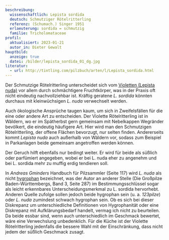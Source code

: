 ```yaml
---
beschreibung:
  wissenschaftlich: Lepista sordida
  deutsch: Schmutziger Rötelritterling
  referenz: (Schumach.) Singer 1951
  erlaeuterung: sordida = schmutzig
  familie: Tricholomataceae
profil:
  aktualisiert: 2023-01-21
  autor_in: Dieter Gewalt
hauptbild:
  anzeige: true
  datei: /bilder/lepista_sordida_01_dg.jpg
literatur:
  - url: http://tintling.com/pilzbuch/arten/l/Lepista_sordida.html
---
```

Der Schmutzige Rötelritterling unterscheidet sich vom [Violetten (Lepista nuda)](/pilze/lepista-nuda-violetter-rötelritterling) vor allem durch schmächtigere Fruchtkörper, was in der Praxis oft nicht eindeutig nachvollziehbar ist. Kräftig geratene *L. sordida* könnten durchaus mit kleinwüchsigen *L. nuda* verwechselt werden.

Auch ökologische Ansprüche taugen kaum, um sich in Zweifelsfällen für die eine oder andere Art zu entscheiden. Der Violette Rötelritterling ist in Wäldern, wo er im Spätherbst gern gemeinsam mit Nebelkappen Wegränder bevölkert, die eindeutig häufigere Art. Hier wird man den Schmutzigen Rötelritterling, der offene Flächen bevorzugt, nur selten finden. Andererseits kommt *Lepista nuda* auch außerhalb von Wäldern vor, sodass zum Beispiel in Parkanlagen beide gemeinsam angetroffen werden können.

Der Geruch hilft ebenfalls nur bedingt weiter. Er wird für beide als süßlich oder parfümiert angegeben, wobei er bei L. nuda eher zu angenehm und bei L. sordida mehr zu muffig erdig tendieren soll.

In *Andreas Gminders* Handbuch für Pilzsammler (Seite 117) wird *L. nuda* als nicht [hygrophan](hygrophan "Glossar") bezeichnet, was der Autor an anderer Stelle (Die Großpilze Baden-Württembergs, Band 3, Seite 287) im Bestimmungsschlüssel sogar als leicht erkennbares Unterscheidungsmerkmal zu  L. sordida hervorhebt. Anderen Quelle zufolge sollen jedoch beide hygrophan sein (u. a. *123pilze*) oder *L. nuda* zumindest schwach hygrophan sein. Ob es sich bei dieser Diskrepanz um unterschiedliche Definitionen von Hygrophanität oder eine Diskrepanz mit Aufklärungsbedarf handelt, vermag ich nicht zu beurteilen. Da beide essbar sind, wenn auch unterschiedlich im Geschmack bewertet, wäre eine Verwechslung unbedenklich. Für die Küche ist der Violette Rötelritterling jedenfalls die bessere Wahl mit der Einschränkung, dass nicht jedem der süßlich Geschmack zusagt.